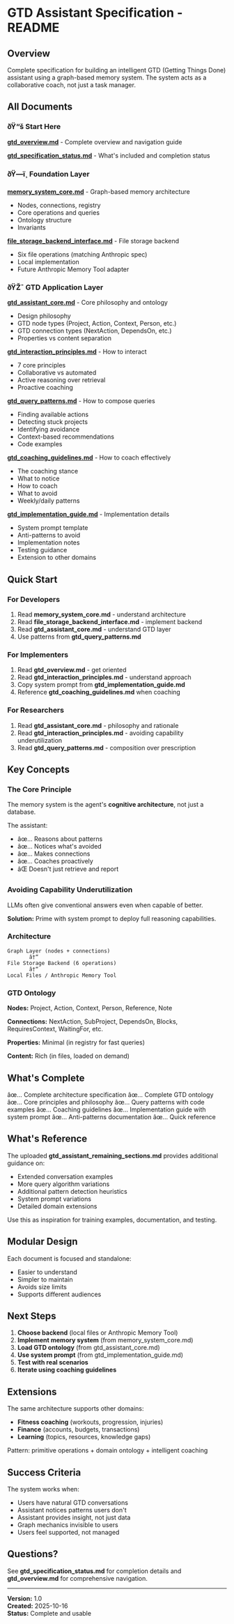 # GTD Assistant Specification - README

## Overview

Complete specification for building an intelligent GTD (Getting Things Done) assistant using a graph-based memory system. The system acts as a collaborative coach, not just a task manager.

## All Documents

### ðŸ“š Start Here

**[gtd_overview.md](computer:///mnt/user-data/outputs/gtd_overview.md)** - Complete overview and navigation guide

**[gtd_specification_status.md](computer:///mnt/user-data/outputs/gtd_specification_status.md)** - What's included and completion status

### ðŸ—ï¸ Foundation Layer

**[memory_system_core.md](computer:///mnt/user-data/uploads/memory_system_core.md)** - Graph-based memory architecture
- Nodes, connections, registry
- Core operations and queries
- Ontology structure
- Invariants

**[file_storage_backend_interface.md](computer:///mnt/user-data/uploads/file_storage_backend_interface.md)** - File storage backend
- Six file operations (matching Anthropic spec)
- Local implementation
- Future Anthropic Memory Tool adapter

### ðŸŽ¯ GTD Application Layer

**[gtd_assistant_core.md](computer:///mnt/user-data/outputs/gtd_assistant_core.md)** - Core philosophy and ontology
- Design philosophy
- GTD node types (Project, Action, Context, Person, etc.)
- GTD connection types (NextAction, DependsOn, etc.)
- Properties vs content separation

**[gtd_interaction_principles.md](computer:///mnt/user-data/outputs/gtd_interaction_principles.md)** - How to interact
- 7 core principles
- Collaborative vs automated
- Active reasoning over retrieval
- Proactive coaching

**[gtd_query_patterns.md](computer:///mnt/user-data/outputs/gtd_query_patterns.md)** - How to compose queries
- Finding available actions
- Detecting stuck projects
- Identifying avoidance
- Context-based recommendations
- Code examples

**[gtd_coaching_guidelines.md](computer:///mnt/user-data/outputs/gtd_coaching_guidelines.md)** - How to coach effectively
- The coaching stance
- What to notice
- How to coach
- What to avoid
- Weekly/daily patterns

**[gtd_implementation_guide.md](computer:///mnt/user-data/outputs/gtd_implementation_guide.md)** - Implementation details
- System prompt template
- Anti-patterns to avoid
- Implementation notes
- Testing guidance
- Extension to other domains

## Quick Start

### For Developers

1. Read **memory_system_core.md** - understand architecture
2. Read **file_storage_backend_interface.md** - implement backend
3. Read **gtd_assistant_core.md** - understand GTD layer
4. Use patterns from **gtd_query_patterns.md**

### For Implementers

1. Read **gtd_overview.md** - get oriented
2. Read **gtd_interaction_principles.md** - understand approach
3. Copy system prompt from **gtd_implementation_guide.md**
4. Reference **gtd_coaching_guidelines.md** when coaching

### For Researchers

1. Read **gtd_assistant_core.md** - philosophy and rationale
2. Read **gtd_interaction_principles.md** - avoiding capability underutilization
3. Read **gtd_query_patterns.md** - composition over prescription

## Key Concepts

### The Core Principle

The memory system is the agent's **cognitive architecture**, not just a database.

The assistant:
- âœ… Reasons about patterns
- âœ… Notices what's avoided
- âœ… Makes connections
- âœ… Coaches proactively
- âŒ Doesn't just retrieve and report

### Avoiding Capability Underutilization

LLMs often give conventional answers even when capable of better.

**Solution:** Prime with system prompt to deploy full reasoning capabilities.

### Architecture

```
Graph Layer (nodes + connections)
       â†“
File Storage Backend (6 operations)
       â†“
Local Files / Anthropic Memory Tool
```

### GTD Ontology

**Nodes:** Project, Action, Context, Person, Reference, Note

**Connections:** NextAction, SubProject, DependsOn, Blocks, RequiresContext, WaitingFor, etc.

**Properties:** Minimal (in registry for fast queries)

**Content:** Rich (in files, loaded on demand)

## What's Complete

âœ… Complete architecture specification
âœ… Complete GTD ontology
âœ… Core principles and philosophy
âœ… Query patterns with code examples
âœ… Coaching guidelines
âœ… Implementation guide with system prompt
âœ… Anti-patterns documentation
âœ… Quick reference

## What's Reference

The uploaded **gtd_assistant_remaining_sections.md** provides additional guidance on:
- Extended conversation examples
- More query algorithm variations
- Additional pattern detection heuristics
- System prompt variations
- Detailed domain extensions

Use this as inspiration for training examples, documentation, and testing.

## Modular Design

Each document is focused and standalone:
- Easier to understand
- Simpler to maintain
- Avoids size limits
- Supports different audiences

## Next Steps

1. **Choose backend** (local files or Anthropic Memory Tool)
2. **Implement memory system** (from memory_system_core.md)
3. **Load GTD ontology** (from gtd_assistant_core.md)
4. **Use system prompt** (from gtd_implementation_guide.md)
5. **Test with real scenarios**
6. **Iterate using coaching guidelines**

## Extensions

The same architecture supports other domains:
- **Fitness coaching** (workouts, progression, injuries)
- **Finance** (accounts, budgets, transactions)
- **Learning** (topics, resources, knowledge gaps)

Pattern: primitive operations + domain ontology + intelligent coaching

## Success Criteria

The system works when:
- Users have natural GTD conversations
- Assistant notices patterns users don't
- Assistant provides insight, not just data
- Graph mechanics invisible to users
- Users feel supported, not managed

## Questions?

See **gtd_specification_status.md** for completion details and **gtd_overview.md** for comprehensive navigation.

---

**Version:** 1.0  
**Created:** 2025-10-16  
**Status:** Complete and usable
